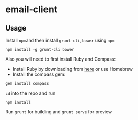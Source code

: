 # email-client


## Usage

Install `npm`and then install `grunt-cli`, `bower` using `npm`
```
npm install -g grunt-cli bower 
```

Also you will need to first install Ruby and Compass:
- Install Ruby by downloading from [here](http://rubyinstaller.org/downloads/) or use Homebrew
- Install the compass gem:
```
gem install compass
```

`cd` into the repo and run
```
npm install 
```


Run `grunt` for building and `grunt serve` for preview


